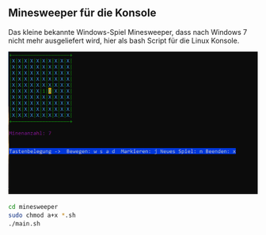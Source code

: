 ## Minesweeper für die Konsole ##


Das kleine bekannte Windows-Spiel Minesweeper, dass nach Windows 7 nicht mehr
ausgeliefert wird, hier als bash Script für die Linux Konsole.

![Minesweeper fuer die Linux Konsole](https://github.com/andreaspreuss/bash-scripte/raw/master/minesweeper/bash-minesweeper.png "Minesweeper for the Linux Console")

 

```bash
cd minesweeper
sudo chmod a+x *.sh
./main.sh
```
